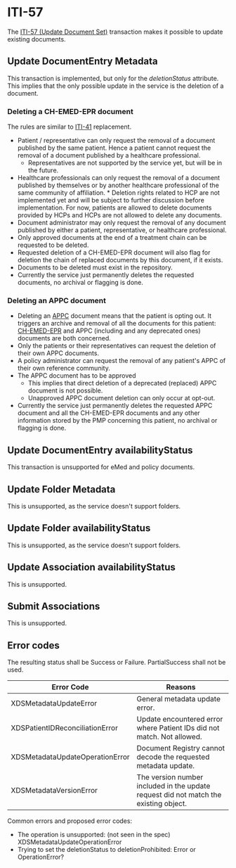 # ITI-57

The [ITI-57 (Update Document Set)](https://www.ihe.net/uploadedFiles/Documents/ITI/IHE_ITI_Suppl_XDS_Metadata_Update.pdf) transaction makes it possible to update existing documents. 

## Update DocumentEntry Metadata

This transaction is implemented, but only for the *deletionStatus* attribute. This implies that the only possible update in the service is the deletion of a document.

### Deleting a CH-EMED-EPR document
The rules are similar to [ITI-41](iti41.md) replacement.
* Patient / representative can only request the removal of a document published by the same patient. Hence a patient cannot request the removal of a document published by a healthcare professional.
    * Representatives are not supported by the service yet, but will be in the future.
* Healthcare professionals can only request the removal of a document published by themselves or by another healthcare professional of the same community of affiliation.
	  * Deletion rights related to HCP are not implemented yet and will be subject to further discussion before implementation. For now, patients are allowed to delete documents provided by HCPs and HCPs are not allowed to delete any documents.
* Document administrator may only request the removal of any document published by either a patient, representative, or healthcare professional.
* Only approved documents at the end of a treatment chain can be requested to be deleted.
* Requested deletion of a CH-EMED-EPR document will also flag for deletion the chain of replaced documents by this document, if it exists.
* Documents to be deleted must exist in the repository.
* Currently the service just permanently deletes the requested documents, no archival or flagging is done.

### Deleting an APPC document
* Deleting an [APPC](https://www.ihe.net/uploadedFiles/Documents/ITI/IHE_ITI_Suppl_APPC.pdf) document means that the patient is opting out. It triggers an archive and removal of all the documents for this patient: [CH-EMED-EPR](https://build.fhir.org/ig/CARA-ch/ch-emed-epr/) and APPC (including and any deprecated ones) documents are both concerned.
* Only the patients or their representatives can request the deletion of their own APPC documents.
* A policy administrator can request the removal of any patient's APPC of their own reference community.
* The APPC document has to be approved
    * This implies that direct deletion of a deprecated (replaced) APPC document is not possible.
    * Unapproved APPC document deletion can only occur at opt-out.
* Currently the service just permanently deletes the requested APPC document and all the CH-EMED-EPR documents and any other information stored by the PMP concerning this patient, no archival or flagging is done.

## Update DocumentEntry availabilityStatus

This transaction is unsupported for eMed and policy documents.

## Update Folder Metadata

This is unsupported, as the service doesn't support folders.

## Update Folder availabilityStatus

This is unsupported, as the service doesn't support folders.

## Update Association availabilityStatus

This is unsupported.

## Submit Associations

This is unsupported.

## Error codes

The resulting status shall be Success or Failure. PartialSuccess shall not be used.

| Error Code | Reasons |
| ------ | ------ |
| XDSMetadataUpdateError | General metadata update error. |
| XDSPatientIDReconciliationError | Update encountered error where Patient IDs did not match. Not allowed. |
| XDSMetadataUpdateOperationError | Document Registry cannot decode the requested metadata update. |
| XDSMetadataVersionError | The version number included in the update request did not match the existing object. |

Common errors and proposed error codes:

* The operation is unsupported: (not seen in the spec) XDSMetadataUpdateOperationError
* Trying to set the deletionStatus to deletionProhibited: Error or OperationError? <!-- TODO: -> error -->

